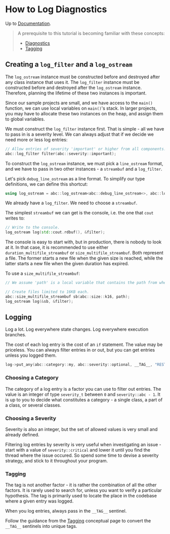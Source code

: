 # How to Log Diagnostics

Up to [Documentation](../README.md).

> A prerequisite to this tutorial is becoming familiar with these concepts:
>- [Diagnostics](../concepts/diagnostics.md)
>- [Tagging](../concepts/tagging.md)

## Creating a `log_filter` and a `log_ostream`
The `log_ostream` instance must be constructed before and destroyed after any class instance that uses it.
The `log_filter` instance must be constructed before and destroyed after the `log_ostream` instance.
Therefore, planning the lifetime of these two instances is important.

Since our sample projects are small, and we have access to the `main()` function, we can use local variables on `main()`'s stack.
In larger projects, you may have to allocate these two instances on the heap, and assign them to global variables.

We must construct the `log_filter` instance first.
That is simple - all we have to pass in is a severity level.
We can always adjust that if we decide we need more or less log entries:
``` c++
// Allow entries of severity 'important' or higher from all components.
abc::log_filter filter(abc::severity::important);
```

To construct the `log_ostream` instance, we must pick a `line_ostream` format, and we have to pass in two other instances - a `streambuf` and a `log_filter`.

Let's pick `debug_line_ostream` as a line format.
To simplify our type definitions, we can define this shortcut:
``` c++
using log_ostream = abc::log_ostream<abc::debug_line_ostream<>, abc::log_filter>;
```

We already have a `log_filter`.
We need to choose a `streambuf`.

The simplest `streambuf` we can get is the console, i.e. the one that `cout` writes to:
``` c++
// Write to the console.
log_ostream log(std::cout.rdbuf(), &filter);
```

The console is easy to start with, but in production, there is nobody to look at it.
In that case, it is recommended to use either `duration_multifile_streambuf` or `size_multifile_streambuf`.
Both represent a file.
The former starts a new file when the given size is reached, while the latter starts a new file when the given duration has expired.

To use a `size_multifile_streambuf`:
``` c++
// We assume 'path' is a local variable that contains the path from where the program is running.

// Create files limited to 16KB each.
abc::size_multifile_streambuf sb(abc::size::k16, path);
log_ostream log(&sb, &filter);
``` 

## Logging
Log a lot.
Log everywhere state changes.
Log everywhere execution branches.

The cost of each log entry is the cost of an `if` statement.
The value may be priceless.
You can always filter entries in or out, but you can get entries unless you logged them.

``` c++
log->put_any(abc::category::my, abc::severity::optional, __TAG__, "REST: Sending status=%s", status);
```

### Choosing a Category
The category of a log entry is a factor you can use to filter out entries.
The value is an integer of type `severity_t` between `0` and `severity::abc - 1`.
It is up to you to decide what constitutes a category - a single class, a part of a class, or several classes.

### Choosing a Severity
Severity is also an integer, but the set of allowed values is very small and already defined.

Filtering log entries by severity is very useful when investigating an issue - start with a value of `severity::critical` and lower it until you find the thread where the issue occured.
So spend some time to devise a severity strategy, and stick to it throughout your program.

### Tagging
The tag is not another factor - it is rather the combination of all the other factors.
It is rarely used to search for, unless you want to verify a particular hypothesis.
The tag is primarily used to locate the place in the codebase where a given entry was logged.

When you log entries, always pass in the `__TAG__` sentinel.

Follow the guidance from the [Tagging](../concepts/tagging.md) conceptual page to convert the `__TAG__` sentinels into unique tags.
